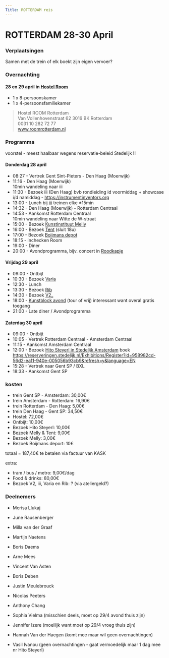 ```yaml
---
Title: ROTTERDAM reis
---
```

# ROTTERDAM 28-30 April

### Verplaatsingen
Samen met de trein of elk boekt zijn eigen vervoer?


### Overnachting
#### 28 en 29 april in [Hostel Room](https://www.roomrotterdam.nl/)
* 1 x 8-persoonskamer
* 1 x 4-persoonsfamiliekamer

> Hostel ROOM Rotterdam    
  Van Vollenhovenstraat 62 3016 BK Rotterdam    
  0031 10 282 72 77    
  www.roomrotterdam.nl

### Programma
voorstel - meest haalbaar wegens reservatie-beleid Stedelijk !!
#### Donderdag 28 april
* 08:27 - Vertrek Gent Sint-Pieters - Den Haag (Moerwijk)
* 11:16 - Den Haag (Moerwijk)    
10min wandeling naar iii
* 11:30 - Bezoek iii (Den Haag) bvb rondleiding id voormiddag + showcase i/d namiddag - https://instrumentinventors.org
* 13:00 - Lunch bij [iii](https://instrumentinventors.org)
treinen elke ±15min
* 14:32 - Den Haag (Moerwijk) - Rotterdam Centraal
* 14:53 - Aankomst Rotterdam Centraal    
10min wandeling naar Witte de W-straat
* 15:00 - Bezoek [Kunstinstituut Melly](https://www.kunstinstituutmelly.nl/)
* 16:00 - Bezoek [Tent](https://www.tentrotterdam.nl) (sluit 18u)
* 17:00 - Bezoek [Boijmans depot](https://www.boijmans.nl/)
* 18:15 - inchecken Room
* 19:00 - Diner
* 20:00 - Avondprogramma, bijv. concert in [Roodkapje](https://roodkapje.org/)

#### Vrijdag 29 april
* 09:00 - Ontbijt
* 10:30 - Bezoek [Varia](https://varia.zone/)
* 12:30 - Lunch
* 13:30 - Bezoek [Rib](https://www.ribrib.nl/)
* 14:30 - Bezoek [V2_](https://v2.nl/)
* 18:00 - [Kunstblock avond](https://kunstblock.nl/) (tour of vrij) interessant want overal gratis toegang
* 21:00 - Late diner / Avondprogramma

#### Zaterdag 30 april
* 09:00 - Ontbijt
* 10:05 - Vertrek Rotterdam Centraal - Amsterdam Centraal
* 11:15 - Aankomst Amsterdam Centraal
* 12:00 - Bezoek [Hito Steyerl in Stedelijk Amsterdam](https://www.stedelijk.nl/nl/tentoonstellingen/hito-steyerl)
boek https://reserveringen.stedelijk.nl/Exhibitions/Register?id=958982cd-56d2-ea11-940e-005056b93cb9&refresh=y&language=EN
* 15:28 - Vertrek naar Gent SP / BXL
* 18:33 - Aankomst Gent SP

### kosten
* trein Gent SP - Amsterdam: 30,00€
* trein Amsterdam - Rotterdam: 16,90€
* trein Rotterdam - Den Haag: 5,00€
* trein Den Haag - Gent SP: 34,50€
* Hostel: 72,00€
* Ontbijt: 10,00€
* Bezoek Hito Steyerl: 10,00€
* Bezoek Melly & Tent: 9,00€
* Bezoek Melly: 3,00€
* Bezoek Boijmans deport: 10€

totaal = 187,40€
te betalen via factuur van KASK

extra:
* tram / bus / metro: 9,00€/dag
* Food & drinks: 80,00€
* Bezoek V2, iii, Varia en Rib: ? (via ateliergeld?)


### Deelnemers

* Merisa Llukaj
* June Rausenberger
* Milla van der Graaf


* Martijn Naetens
* Boris Daems
* Arne Mees
* Vincent Van Asten
* Boris Deben
* Justin Meulebrouck
* Nicolas Peeters
* Anthony Chang

* Sophia Vielma (misschien deels, moet op 29/4 avond thuis zijn)
* Jennifer Izere (moeilijk want moet op 29/4 vroeg thuis zijn)
* Hannah Van der Haegen (komt mee maar wil geen overnachtingen)
* Vasil Ivanou (geen overnachtingen - gaat vermoedelijk maar 1 dag mee nr Hito Steyerl)
